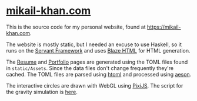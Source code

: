 # [mikail-khan.com](https://mikail-khan.com)

This is the source code for my personal website, found at <https://mikail-khan.com>.

The website is mostly static, but I needed an excuse to use Haskell, so it runs on the [Servant Framework](https://hackage.haskell.org/package/servant) and uses [Blaze HTML](https://github.com/jaspervdj/blaze-html) for HTML generation. 

The [Resume](https://mikail-khan.com/resume) and [Portfolio](https://mikail-khan.com/portfolio) pages are generated using the TOML files found in `static/Assets`. Since the data files don't change frequently they're cached. The TOML files are parsed using [htoml](https://hackage.haskell.org/package/htoml) and processed using [aeson](https://hackage.haskell.org/package/aeson).

The interactive circles are drawn with WebGL using [PixiJS](https://www.pixijs.com). The script for the gravity simulation is [here](https://github.com/mkhan45/mikail-khan.com/blob/main/static/js/index.js).
